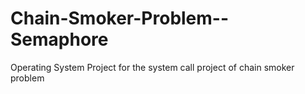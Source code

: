 # Chain-Smoker-Problem--Semaphore
Operating System Project for the system call project of chain smoker problem
